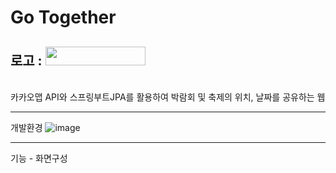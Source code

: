# Go Together
## 로고 : <img src="https://user-images.githubusercontent.com/108060059/193607246-b3c43e1a-dd68-4288-b9e0-89cdeb4680b8.PNG" width="160" height="30"/>
<br>
카카오맵 API와 스프링부트JPA를 활용하여 박람회 및 축제의 위치, 날짜를 공유하는 웹

----------------
개발환경
![image](https://user-images.githubusercontent.com/108060059/194196567-ac5f7644-83fc-4151-831e-0b79bff52397.png)

----------------
기능 - 화면구성

